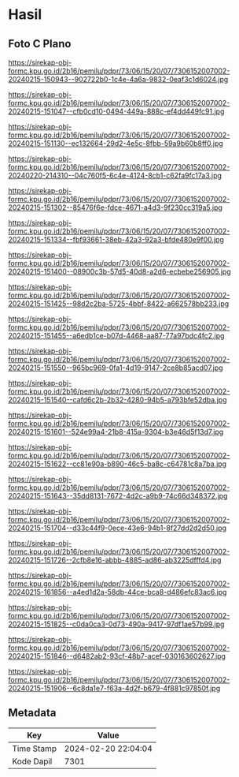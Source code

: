 # Hasil

## Foto C Plano

https://sirekap-obj-formc.kpu.go.id/2b16/pemilu/pdpr/73/06/15/20/07/7306152007002-20240215-150943--902722b0-1c4e-4a6a-9832-0eaf3c1d6024.jpg

https://sirekap-obj-formc.kpu.go.id/2b16/pemilu/pdpr/73/06/15/20/07/7306152007002-20240215-151047--cfb0cd10-0494-449a-888c-ef4dd449fc91.jpg

https://sirekap-obj-formc.kpu.go.id/2b16/pemilu/pdpr/73/06/15/20/07/7306152007002-20240215-151130--ec132664-29d2-4e5c-8fbb-59a9b60b8ff0.jpg

https://sirekap-obj-formc.kpu.go.id/2b16/pemilu/pdpr/73/06/15/20/07/7306152007002-20240220-214310--04c760f5-6c4e-4124-8cb1-c62fa9fc17a3.jpg

https://sirekap-obj-formc.kpu.go.id/2b16/pemilu/pdpr/73/06/15/20/07/7306152007002-20240215-151302--85476f6e-fdce-4671-a4d3-9f230cc319a5.jpg

https://sirekap-obj-formc.kpu.go.id/2b16/pemilu/pdpr/73/06/15/20/07/7306152007002-20240215-151334--fbf93661-38eb-42a3-92a3-bfde480e9f00.jpg

https://sirekap-obj-formc.kpu.go.id/2b16/pemilu/pdpr/73/06/15/20/07/7306152007002-20240215-151400--08900c3b-57d5-40d8-a2d6-ecbebe256905.jpg

https://sirekap-obj-formc.kpu.go.id/2b16/pemilu/pdpr/73/06/15/20/07/7306152007002-20240215-151425--98d2c2ba-5725-4bbf-8422-a662578bb233.jpg

https://sirekap-obj-formc.kpu.go.id/2b16/pemilu/pdpr/73/06/15/20/07/7306152007002-20240215-151455--a6edb1ce-b07d-4468-aa87-77a97bdc4fc2.jpg

https://sirekap-obj-formc.kpu.go.id/2b16/pemilu/pdpr/73/06/15/20/07/7306152007002-20240215-151550--965bc969-0fa1-4d19-9147-2ce8b85acd07.jpg

https://sirekap-obj-formc.kpu.go.id/2b16/pemilu/pdpr/73/06/15/20/07/7306152007002-20240215-151540--cafd6c2b-2b32-4280-94b5-a793bfe52dba.jpg

https://sirekap-obj-formc.kpu.go.id/2b16/pemilu/pdpr/73/06/15/20/07/7306152007002-20240215-151601--524e99a4-21b8-415a-9304-b3e46d5f13d7.jpg

https://sirekap-obj-formc.kpu.go.id/2b16/pemilu/pdpr/73/06/15/20/07/7306152007002-20240215-151622--cc81e90a-b890-46c5-ba8c-c64781c8a7ba.jpg

https://sirekap-obj-formc.kpu.go.id/2b16/pemilu/pdpr/73/06/15/20/07/7306152007002-20240215-151643--35dd8131-7672-4d2c-a9b9-74c66d348372.jpg

https://sirekap-obj-formc.kpu.go.id/2b16/pemilu/pdpr/73/06/15/20/07/7306152007002-20240215-151704--d33c44f9-0ece-43e6-94b1-8f27dd2d2d50.jpg

https://sirekap-obj-formc.kpu.go.id/2b16/pemilu/pdpr/73/06/15/20/07/7306152007002-20240215-151726--2cfb8e16-abbb-4885-ad86-ab3225dfffd4.jpg

https://sirekap-obj-formc.kpu.go.id/2b16/pemilu/pdpr/73/06/15/20/07/7306152007002-20240215-161856--a4ed1d2a-58db-44ce-bca8-d486efc83ac6.jpg

https://sirekap-obj-formc.kpu.go.id/2b16/pemilu/pdpr/73/06/15/20/07/7306152007002-20240215-151825--c0da0ca3-0d73-490a-9417-97df1ae57b99.jpg

https://sirekap-obj-formc.kpu.go.id/2b16/pemilu/pdpr/73/06/15/20/07/7306152007002-20240215-151846--d6482ab2-93cf-48b7-acef-030163602627.jpg

https://sirekap-obj-formc.kpu.go.id/2b16/pemilu/pdpr/73/06/15/20/07/7306152007002-20240215-151906--6c8da1e7-f63a-4d2f-b679-4f881c97850f.jpg


## Metadata

| Key        | Value               |
| ---------- | ------------------- |
| Time Stamp | 2024-02-20 22:04:04 |
| Kode Dapil | 7301                |



